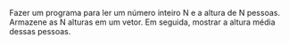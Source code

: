 Fazer um programa para ler um número inteiro N e a altura de N
pessoas. Armazene as N alturas em um vetor. Em seguida, mostrar a
altura média dessas pessoas.